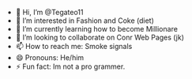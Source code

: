 - 👋 Hi, I’m @Tegateo11
- 👀 I’m interested in Fashion and Coke (diet)
- 🌱 I’m currently learning how to become Millionare 
- 💞️ I’m looking to collaborate on Conr Web Pages (jk)
- 📫 How to reach me: Smoke signals
- 😄 Pronouns: He/him
- ⚡ Fun fact: Im not a pro grammer. 

<!---
Tegateo11/Tegateo11 is a ✨ special ✨ repository because its `README.md` (this file) appears on your GitHub profile.
You can click the Preview link to take a look at your changes.
--->
